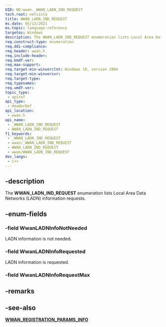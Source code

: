 ```yaml
---
UID: NE:wwan._WWAN_LADN_IND_REQUEST
tech.root: netvista
title: WWAN_LADN_IND_REQUEST
ms.date: 05/13/2021
ms.topic: language-reference
targetos: Windows
description: The WWAN_LADN_IND_REQUEST enumeration lists Local Area Data Networks (LADN) information requests.
req.construct-type: enumeration
req.ddi-compliance: 
req.header: wwan.h
req.include-header: 
req.kmdf-ver: 
req.max-support: 
req.target-min-winverclnt: Windows 10, version 2004
req.target-min-winversvr: 
req.target-type: 
req.typenames: 
req.umdf-ver: 
topic_type:
 - apiref
api_type:
 - HeaderDef
api_location:
 - wwan.h
api_name:
 - _WWAN_LADN_IND_REQUEST
 - WWAN_LADN_IND_REQUEST
f1_keywords:
 - _WWAN_LADN_IND_REQUEST
 - wwan/_WWAN_LADN_IND_REQUEST
 - WWAN_LADN_IND_REQUEST
 - wwan/WWAN_LADN_IND_REQUEST
dev_langs:
 - c++
---
```


## -description

The **WWAN_LADN_IND_REQUEST** enumeration lists Local Area Data Networks (LADN) information requests.

## -enum-fields

### -field WwanLADNInfoNotNeeded

LADN information is not needed.

### -field WwanLADNInfoRequested

LADN information is requested.

### -field WwanLADNInfoRequestMax

## -remarks



## -see-also

[**WWAN_REGISTRATION_PARAMS_INFO**](ns-wwan-wwan_registration_params_info.md)

